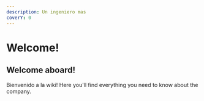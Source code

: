 ```yaml
---
description: Un ingeniero mas
coverY: 0
---
```


# Welcome!

## Welcome aboard!

Bienvenido a la wiki! Here you'll find everything you need to know about the company.
